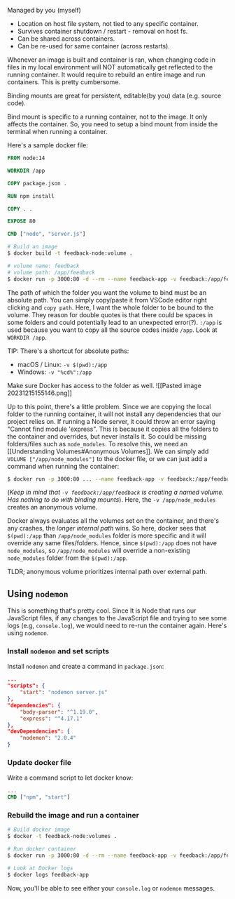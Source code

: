 Managed by you (myself)

- Location on host file system, not tied to any specific container.
- Survives container shutdown / restart - removal on host fs.
- Can be shared across containers.
- Can be re-used for same container (across restarts).

Whenever an image is built and container is ran, when changing code in files in my local environment will NOT automatically get reflected to the running container. It would require to rebuild an entire image and run containers.
This is pretty cumbersome.

Binding mounts are great for persistent, editable(by you) data (e.g. source code).

Bind mount is specific to a running container, not to the image. It only affects the container. So, you need to setup a bind mount from inside the terminal when running a container.

Here's a sample docker file:
```dockerfile
FROM node:14

WORKDIR /app

COPY package.json .

RUN npm install

COPY . .

EXPOSE 80

CMD ["node", "server.js"]
```

```bash
# Build an image
$ docker build -t feedback-node:volume .

# volume name: feedback
# volume path: /app/feedback
$ docker run -p 3000:80 -d --rm --name feedback-app -v feedback:/app/feedback -v "/Users/dk/Desktop/code/udemy/docker/4_data-volumes-01-starting-setup:/app" feedback-node:volumes
```

The path of which the folder you want the volume to bind must be an absolute path. You can simply copy/paste it from VSCode editor right clicking and `copy path`. Here, I want the whole folder to be bound to the volume.
They reason for double quotes is that there could be spaces in some folders and could potentially lead to an unexpected error(?). 
`:/app` is used because you want to copy all the source codes inside `/app`. Look at `WORKDIR /app`.

TIP: There's a shortcut for absolute paths:
- macOS / Linux: `-v $(pwd):/app`
- Windows: `-v "%cd%":/app`

Make sure Docker has access to the folder as well.
![[Pasted image 20231215155146.png]]

Up to this point, there's a little problem. Since we are copying the local folder to the running container, it will not install any dependencies that our project relies on. If running a Node server, it could throw an error saying "Cannot find module 'express". This is because it copies all the folders to the container and overrides, but never installs it. So could be missing folders/files such as `node_modules`.
To resolve this, we need an [[Understanding Volumes#Anonymous Volumes]]. 
We can simply add `VOLUME ["/app/node_modules"]` to the docker file, or we can just add a command when running the container:
```bash
$ docker run -p 3000:80 ... --name feedback-app -v feedback:/app/feedback -v $(pwd):/app -v /app/node_modules feedback-node:volumes
```
(_Keep in mind that `-v feedback:/app/feedback` is creating a named volume. Has nothing to do with binding mounts_).
Here, the `-v /app/node_modules` creates an anonymous volume.

Docker always evaluates all the volumes set on the container, and there's any crashes, the _longer internal path_ wins. So here, docker sees that `$(pwd):/app` than `/app/node_modules` folder is more specific and it will override any same files/folders. Hence, since `$(pwd):/app` does not have `node_modules`, so `/app/node_modules` will override a non-existing `node_modules` folder from the `$(pwd):/app`.

TLDR; anonymous volume prioritizes internal path over external path.

## Using `nodemon`

This is something that's pretty cool. Since It is Node that runs our JavaScript files, if any changes to the JavaScript file and trying to see some logs (e.g, `console.log`), we would need to re-run the container again.
Here's using `nodemon`.
### Install `nodemon` and set scripts
Install `nodemon` and create a command in `package.json`:
```json
...
"scripts": {
	"start": "nodemon server.js"
},
"dependencies": {
	"body-parser": "^1.19.0",
	"express": "^4.17.1"
},
"devDependencies": {
	"nodemon": "2.0.4"
}
```
### Update docker file
Write a command script to let docker know:
```Dockerfile
...
CMD ["npm", "start"]
```
### Rebuild the image and run a container
```bash
# Build docker image
$ docker -t feedback-node:volumes .

# Run docker container
$ docker run -p 3000:80 -d --rm --name feedback-app -v feedback:/app/feedback -v $(pwd):/app -v /app/node_modules feedback-node:volumes

# Look at Docker logs
$ docker logs feedback-app
```
Now, you'll be able to see either your `console.log` or `nodemon` messages.
